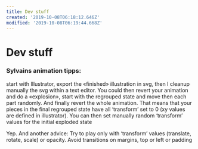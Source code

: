 ```yaml
---
title: Dev stuff
created: '2019-10-08T06:18:12.646Z'
modified: '2019-10-08T06:19:44.668Z'
---
```


# Dev stuff

### Sylvains animation tipps:

start with Illustrator, export the «finished» illustration in svg, then I cleanup manually the svg within a text editor. You could then revert your animation and do a «explosion», start with the regrouped state and move then each part randomly. And finally revert the whole animation.
That means that your pieces in the final regrouped state have all ‘transform’ set to 0 (xy values are defined in illustrator). You can then set manually random ‘transform’ values for the initial exploded state

Yep. And another advice: Try to play only with ‘transform’ values (translate, rotate, scale) or opacity. Avoid transitions on margins, top or left or padding
